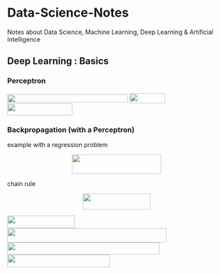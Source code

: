 # Data-Science-Notes
Notes about Data Science, Machine Learning, Deep Learning &amp; Artificial Intelligence

## Deep Learning : Basics

### Perceptron

<img src="/tex/cd1af465673070924712e29f44de258a.svg?invert_in_darkmode&sanitize=true" align=middle width=278.18037224999995pt height=19.1781018pt/>

<img src="/tex/dcefb399da445788575064c2a9e0122d.svg?invert_in_darkmode&sanitize=true" align=middle width=82.2143553pt height=22.831056599999986pt/>

<img src="/tex/5d7a33a5d7c8478a30a4137dcd4725b7.svg?invert_in_darkmode&sanitize=true" align=middle width=149.54884065pt height=27.77565449999998pt/>

### Backpropagation (with a Perceptron)

example with a regression problem 

<p align="center"><img src="/tex/a79264a08e0f75f60941d0bca2fa8891.svg?invert_in_darkmode&sanitize=true" align=middle width=205.39886564999998pt height=44.89738935pt/></p>

chain rule

<p align="center"><img src="/tex/48fc614a4e54ff853ca03be84c45c413.svg?invert_in_darkmode&sanitize=true" align=middle width=156.34841145pt height=37.0084374pt/></p>

<img src="/tex/62ff6c396880f3cef1deff3e59d7cd9b.svg?invert_in_darkmode&sanitize=true" align=middle width=156.07275585pt height=28.92634470000001pt/>

<img src="/tex/a7d203411fd149b4d767d7184e2f1bc1.svg?invert_in_darkmode&sanitize=true" align=middle width=367.407678pt height=33.20539859999999pt/>
<img src="/tex/8629d42cbb58b825550407d387069ca3.svg?invert_in_darkmode&sanitize=true" align=middle width=351.4970019pt height=27.77565449999998pt/>

 <img src="/tex/5e6ee175f78b83a39ac923f1c4a8c3d9.svg?invert_in_darkmode&sanitize=true" align=middle width=236.00524860000002pt height=28.92634470000001pt/>
